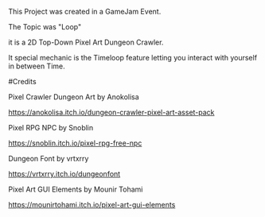 This Project was created in a GameJam Event. 

The Topic was "Loop"

it is a 2D Top-Down Pixel Art Dungeon Crawler.

It special mechanic is the Timeloop feature letting you interact with yourself in between Time.


#Credits

Pixel Crawler Dungeon Art by Anokolisa

https://anokolisa.itch.io/dungeon-crawler-pixel-art-asset-pack

Pixel RPG NPC by Snoblin

https://snoblin.itch.io/pixel-rpg-free-npc

Dungeon Font by vrtxrry

https://vrtxrry.itch.io/dungeonfont

Pixel Art GUI Elements by Mounir Tohami

https://mounirtohami.itch.io/pixel-art-gui-elements
